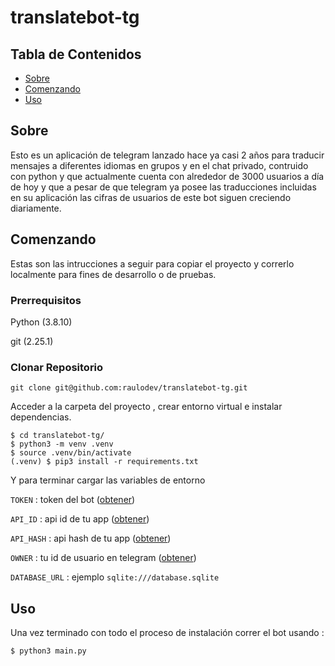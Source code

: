 # translatebot-tg

## Tabla de Contenidos

- [Sobre](#about)
- [Comenzando](#getting_started)
- [Uso](#usage)

## Sobre <a name = "about"></a>

Esto es un aplicación de telegram lanzado hace ya casi 2 años para traducir mensajes a diferentes idiomas en grupos y en el chat privado, contruido con python y que actualmente cuenta con alrededor de 3000 usuarios a día de hoy y que a pesar de que telegram ya posee las traducciones incluidas en su aplicación las cifras de usuarios  de este bot siguen creciendo diariamente.

## Comenzando <a name = "getting_started"></a>

Estas son las intrucciones a seguir para copiar el proyecto y correrlo localmente para fines de desarrollo o de pruebas.

### Prerrequisitos

Python (3.8.10)

git (2.25.1)


### Clonar Repositorio



```console
git clone git@github.com:raulodev/translatebot-tg.git
```

Acceder a la carpeta del proyecto , crear entorno virtual e instalar dependencias.

```console
$ cd translatebot-tg/
$ python3 -m venv .venv
$ source .venv/bin/activate
(.venv) $ pip3 install -r requirements.txt
```

Y para terminar cargar las variables de entorno

`TOKEN` : token del bot ([obtener](https://t.me/BotFather))

`API_ID` : api id de tu app  ([obtener](https://my.telegram.org/apps))

`API_HASH` : api hash de tu app  ([obtener](https://t.me/iDGetInfoBot))

`OWNER` : tu id de usuario en telegram ([obtener](https://my.telegram.org/apps))

`DATABASE_URL` : ejemplo `sqlite:///database.sqlite`

## Uso <a name = "usage"></a>

Una vez terminado con todo el proceso de instalación correr el bot usando :
```console
$ python3 main.py
```
